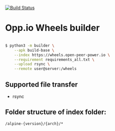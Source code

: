 [![Build Status](https://dev.azure.com/open-peer-power/Opp.io/_apis/build/status/wheels?branchName=master)](https://dev.azure.com/open-peer-power/Opp.io/_build/latest?definitionId=11&branchName=master)

# Opp.io Wheels builder

```sh

$ python3 -m builder \
    --apk build-base \
    --index https://wheels.open-peer-power.io \
    --requirement requirements_all.txt \
    --upload rsync \
    --remote user@server:/wheels
```

## Supported file transfer

- rsync

## Folder structure of index folder:

`/alpine-{version}/{arch}/*`
